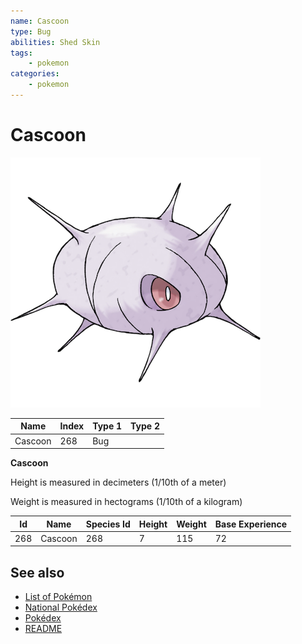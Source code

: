 ```yaml
---
name: Cascoon
type: Bug
abilities: Shed Skin
tags:
    - pokemon
categories:
    - pokemon
---
```


# Cascoon


![Cascoon](images/268.png)

| **Name** | **Index** | **Type 1** | **Type 2** |
|----|----|----|----|
| Cascoon | 268 | Bug  |  |

**Cascoon** 


Height is measured in decimeters (1/10th of a meter)

Weight is measured in hectograms (1/10th of a kilogram)

| **Id** | **Name** | **Species Id** | **Height** | **Weight** | **Base Experience** |
|--------|----------|----------------|------------|------------|---------------------|
| 268 | Cascoon | 268 | 7 | 115 | 72 |


## See also

- [List of Pokémon](../pokemon.md)
- [National Pokédex](../national_pokedex.md)
- [Pokédex](../pokedex.md)
- [README](../README.md)
